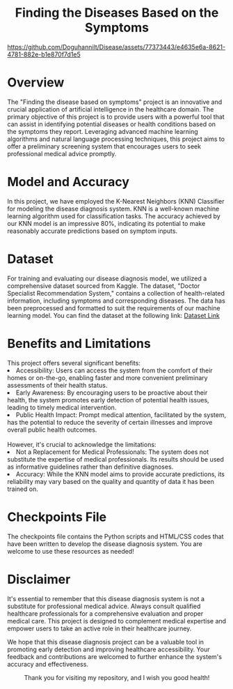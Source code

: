 <h1 align ="center">Finding the Diseases Based on the Symptoms</h1>

https://github.com/Doguhannilt/Disease/assets/77373443/e4635e6a-8621-4781-882e-b1e870f7d1e5

<h1>Overview</h1>
The "Finding the disease based on symptoms" project is an innovative and crucial application of artificial intelligence in the healthcare domain. The primary objective of this project is to provide users with a powerful tool that can assist in identifying potential diseases or health conditions based on the symptoms they report. Leveraging advanced machine learning algorithms and natural language processing techniques, this project aims to offer a preliminary screening system that encourages users to seek professional medical advice promptly.

<h1>Model and Accuracy</h1>
In this project, we have employed the K-Nearest Neighbors (KNN) Classifier for modeling the disease diagnosis system. KNN is a well-known machine learning algorithm used for classification tasks. The accuracy achieved by our KNN model is an impressive 80%, indicating its potential to make reasonably accurate predictions based on symptom inputs.

<h1>Dataset</h1>
For training and evaluating our disease diagnosis model, we utilized a comprehensive dataset sourced from Kaggle. The dataset, "Doctor Specialist Recommendation System," contains a collection of health-related information, including symptoms and corresponding diseases. The data has been preprocessed and formatted to suit the requirements of our machine learning model. You can find the dataset at the following link: <a href= "https://www.kaggle.com/code/ebrahimelgazar/doctor-s-specialty-recommendation-system">Dataset Link</a>

<h1>Benefits and Limitations</h1>
This project offers several significant benefits:

  <li>Accessibility: Users can access the system from the comfort of their homes or on-the-go, enabling faster and more convenient preliminary assessments of their health status.</li>
  
  <li>Early Awareness: By encouraging users to be proactive about their health, the system promotes early detection of potential health issues, leading to timely medical intervention.</li>
  
  
  <li>Public Health Impact: Prompt medical attention, facilitated by the system, has the potential to reduce the severity of certain illnesses and improve overall public health outcomes.</li>
  
 </lu>
 <br>
 However, it's crucial to acknowledge the limitations:
 <br>
 <lu> 
  <li>Not a Replacement for Medical Professionals: The system does not substitute the expertise of medical professionals. Its results should be used as informative guidelines rather than definitive diagnoses.</li>
  
  <li>Accuracy: While the KNN model aims to provide accurate predictions, its reliability may vary based on the quality and quantity of data it has been trained on.</li>

</lu>

<h1>Checkpoints File</h1>
The checkpoints file contains the Python scripts and HTML/CSS codes that have been written to develop the disease diagnosis system. You are welcome to use these resources as needed!
<br>
<h1>Disclaimer</h1>
It's essential to remember that this disease diagnosis system is not a substitute for professional medical advice. Always consult qualified healthcare professionals for a comprehensive evaluation and proper medical care. This project is designed to complement medical expertise and empower users to take an active role in their healthcare journey.

We hope that this disease diagnosis project can be a valuable tool in promoting early detection and improving healthcare accessibility. Your feedback and contributions are welcomed to further enhance the system's accuracy and effectiveness.

<p align="center">Thank you for visiting my repository, and I wish you good health!</p>







